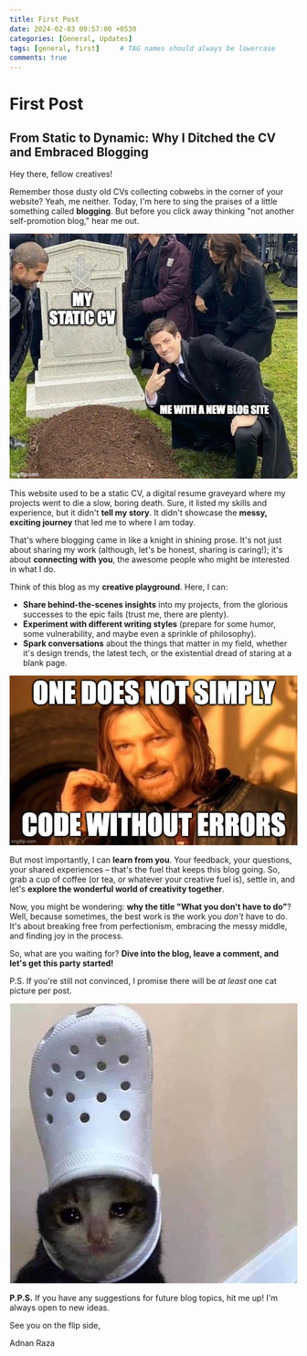 ```yaml
---
title: First Post
date: 2024-02-03 09:57:00 +0530
categories: [General, Updates]
tags: [general, first]     # TAG names should always be lowercase
comments: true
---
```

# First Post
## From Static to Dynamic: Why I Ditched the CV and Embraced Blogging

Hey there, fellow creatives! 

Remember those dusty old CVs collecting cobwebs in the corner of your website? Yeah, me neither.  Today, I'm here to sing the praises of a little something called **blogging**. But before you click away thinking "not another self-promotion blog," hear me out.

![rip old static website meme](/assets/img/first/intro.jpg)

This website used to be a static CV, a digital resume graveyard where my projects went to die a slow, boring death. Sure, it listed my skills and experience, but it didn't **tell my story**. It didn't showcase the **messy, exciting journey** that led me to where I am today.

That's where blogging came in like a knight in shining prose. It's not just about sharing my work (although, let's be honest, sharing is caring!); it's about **connecting with you**, the awesome people who might be interested in what I do.

Think of this blog as my **creative playground**. Here, I can:

* **Share behind-the-scenes insights** into my projects, from the glorious successes to the epic fails (trust me, there are plenty).
* **Experiment with different writing styles** (prepare for some humor, some vulnerability, and maybe even a sprinkle of philosophy).
* **Spark conversations** about the things that matter in my field, whether it's design trends, the latest tech, or the existential dread of staring at a blank page.

![coding error meme](/assets/img/first/body.jpg)

But most importantly, I can **learn from you**. Your feedback, your questions, your shared experiences – that's the fuel that keeps this blog going. So, grab a cup of coffee (or tea, or whatever your creative fuel is), settle in, and let's **explore the wonderful world of creativity together**.

Now, you might be wondering: **why the title "What you don't have to do"**? Well, because sometimes, the best work is the work you *don't* have to do. It's about breaking free from perfectionism, embracing the messy middle, and finding joy in the process.

So, what are you waiting for? **Dive into the blog, leave a comment, and let's get this party started!** 

P.S. If you're still not convinced, I promise there will be *at least* one cat picture per post. 

![crying cat with crocs on her head](/assets/img/first/cat1.jpeg)

**P.P.S.** If you have any suggestions for future blog topics, hit me up! I'm always open to new ideas.

See you on the flip side,

Adnan Raza
